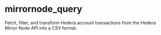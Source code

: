# mirrornode_query
Fetch, filter, and transform Hedera account transactions from the Hedera Mirror Node API into a CSV format.
